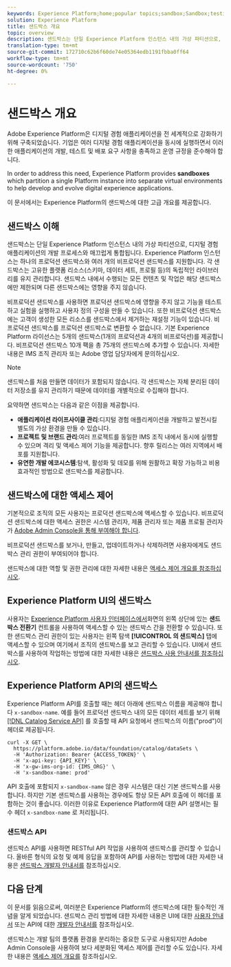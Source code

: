 ```yaml
---
keywords: Experience Platform;home;popular topics;sandbox;Sandbox;testing;Testing
solution: Experience Platform
title: 샌드박스 개요
topic: overview
description: 샌드박스는 단일 Experience Platform 인스턴스 내의 가상 파티션으로, 디지털 경험 애플리케이션의 개발 프로세스와 매끄럽게 통합됩니다.
translation-type: tm+mt
source-git-commit: 172710c62b6f60de74e05364edb1191fbba0ff64
workflow-type: tm+mt
source-wordcount: '750'
ht-degree: 0%

---
```



# 샌드박스 개요

Adobe Experience Platform은 디지털 경험 애플리케이션을 전 세계적으로 강화하기 위해 구축되었습니다. 기업은 여러 디지털 경험 애플리케이션을 동시에 실행하면서 이러한 애플리케이션의 개발, 테스트 및 배포 요구 사항을 충족하고 운영 규정을 준수해야 합니다.

In order to address this need, Experience Platform provides **sandboxes** which partition a single Platform instance into separate virtual environments to help develop and evolve digital experience applications.

이 문서에서는 Experience Platform의 샌드박스에 대한 고급 개요를 제공합니다.

## 샌드박스 이해

샌드박스는 단일 Experience Platform 인스턴스 내의 가상 파티션으로, 디지털 경험 애플리케이션의 개발 프로세스와 매끄럽게 통합됩니다. Experience Platform 인스턴스는 하나의 프로덕션 샌드박스와 여러 개의 비프로덕션 샌드박스를 지원합니다. 각 샌드박스는 고유한 플랫폼 리소스(스키마, 데이터 세트, 프로필 등)의 독립적인 라이브러리를 유지 관리합니다.  샌드박스 내에서 수행되는 모든 컨텐츠 및 작업은 해당 샌드박스에만 제한되며 다른 샌드박스에는 영향을 주지 않습니다.

비프로덕션 샌드박스를 사용하면 프로덕션 샌드박스에 영향을 주지 않고 기능을 테스트하고 실험을 실행하고 사용자 정의 구성을 만들 수 있습니다. 또한 비프로덕션 샌드박스에는 고객이 생성한 모든 리소스를 샌드박스에서 제거하는 재설정 기능이 있습니다. 비프로덕션 샌드박스를 프로덕션 샌드박스로 변환할 수 없습니다. 기본 Experience Platform 라이선스는 5개의 샌드박스(1개의 프로덕션과 4개의 비프로덕션)를 제공합니다. 비프로덕션 샌드박스 10개 팩을 총 75개의 샌드박스에 추가할 수 있습니다. 자세한 내용은 IMS 조직 관리자 또는 Adobe 영업 담당자에게 문의하십시오.

>[!NOTE]
>
>샌드박스를 처음 만들면 데이터가 포함되지 않습니다. 각 샌드박스는 자체 분리된 데이터 저장소를 유지 관리하기 때문에 데이터를 개별적으로 수집해야 합니다.

요약하면 샌드박스는 다음과 같은 이점을 제공합니다.

* **애플리케이션 라이프사이클 관리**:디지털 경험 애플리케이션을 개발하고 발전시킬 별도의 가상 환경을 만들 수 있습니다.
* **프로젝트 및 브랜드 관리**:여러 프로젝트를 동일한 IMS 조직 내에서 동시에 실행할 수 있으며 격리 및 액세스 제어 기능을 제공합니다. 향후 릴리스는 여러 지역에서 배포를 지원합니다.
* **유연한 개발 에코시스템**:탐색, 활성화 및 데모를 위해 원활하고 확장 가능하고 비용 효과적인 방법으로 샌드박스를 제공합니다.

## 샌드박스에 대한 액세스 제어

기본적으로 조직의 모든 사용자는 프로덕션 샌드박스에 액세스할 수 있습니다. 비프로덕션 샌드박스에 대한 액세스 권한은 시스템 관리자, 제품 관리자 또는 제품 프로필 관리자가 [Adobe Admin Console을 통해 부여해야 합니다](https://adminconsole.adobe.com).

비프로덕션 샌드박스를 보거나, 만들고, 업데이트하거나 삭제하려면 사용자에게도 샌드박스 관리 권한이 부여되어야 합니다.

샌드박스에 대한 역할 및 권한 관리에 대한 자세한 내용은 [액세스 제어 개요를 참조하십시오](../access-control/home.md).

## Experience Platform UI의 샌드박스

사용자는 [Experience Platform 사용자 인터페이스에서](https://platform.adobe.com)화면의 왼쪽 상단에 있는 **샌드박스 전환기** 컨트롤을 사용하여 액세스할 수 있는 샌드박스 간을 전환할 수 있습니다.  또한 샌드박스 관리 권한이 있는 사용자는 왼쪽 탐색 **[!UICONTROL 의 샌드박스]** 탭에 액세스할 수 있으며 여기에서 조직의 샌드박스를 보고 관리할 수 있습니다. UI에서 샌드박스를 사용하여 작업하는 방법에 대한 자세한 내용은 [샌드박스 사용 안내서를 참조하십시오](ui/overview.md).

## Experience Platform API의 샌드박스

Experience Platform API를 호출할 때는 헤더 아래에 샌드박스 이름을 제공해야 합니다 `x-sandbox-name`. 예를 들어 프로덕션 샌드박스 내의 모든 데이터 세트를 보기 위해 [[!DNL Catalog Service API]](https://www.adobe.io/apis/experienceplatform/home/api-reference.html#!acpdr/swagger-specs/catalog.yaml) 를 호출할 때 API 요청에서 샌드박스의 이름(&quot;prod&quot;)이 헤더로 제공됩니다.

```shell
curl -X GET \
  https://platform.adobe.io/data/foundation/catalog/dataSets \
  -H 'Authorization: Bearer {ACCESS_TOKEN}' \
  -H 'x-api-key: {API_KEY}' \
  -H 'x-gw-ims-org-id: {IMS_ORG}' \
  -H 'x-sandbox-name: prod'
```

API 호출에 포함되지 `x-sandbox-name` 않은 경우 시스템은 대신 기본 샌드박스를 사용합니다. 하지만 기본 샌드박스를 사용하는 경우에도 항상 모든 API 호출에 이 헤더를 포함하는 것이 좋습니다. 이러한 이유로 Experience Platform에 대한 API 설명서는 필수 헤더 `x-sandbox-name` 로 처리됩니다.

### 샌드박스 API

샌드박스 API를 사용하면 RESTful API 작업을 사용하여 샌드박스를 관리할 수 있습니다. 올바른 형식의 요청 및 예제 응답을 포함하여 API를 사용하는 방법에 대한 자세한 내용은 [샌드박스 개발자 안내서를](api/getting-started.md) 참조하십시오.

## 다음 단계

이 문서를 읽음으로써, 여러분은 Experience Platform의 샌드박스에 대한 필수적인 개념을 알게 되었습니다. 샌드박스 관리 방법에 대한 자세한 내용은 UI에 대한 [사용자 안내서](ui/overview.md) 또는 API에 대한 [개발자 안내서를](./api/getting-started.md) 참조하십시오.

샌드박스는 개발 팀의 플랫폼 환경을 분리하는 중요한 도구로 사용되지만 Adobe Admin Console을 사용하여 보다 세분화된 액세스 제어를 관리할 수도 있습니다. 자세한 내용은 [액세스 제어 개요를](../access-control/home.md) 참조하십시오.